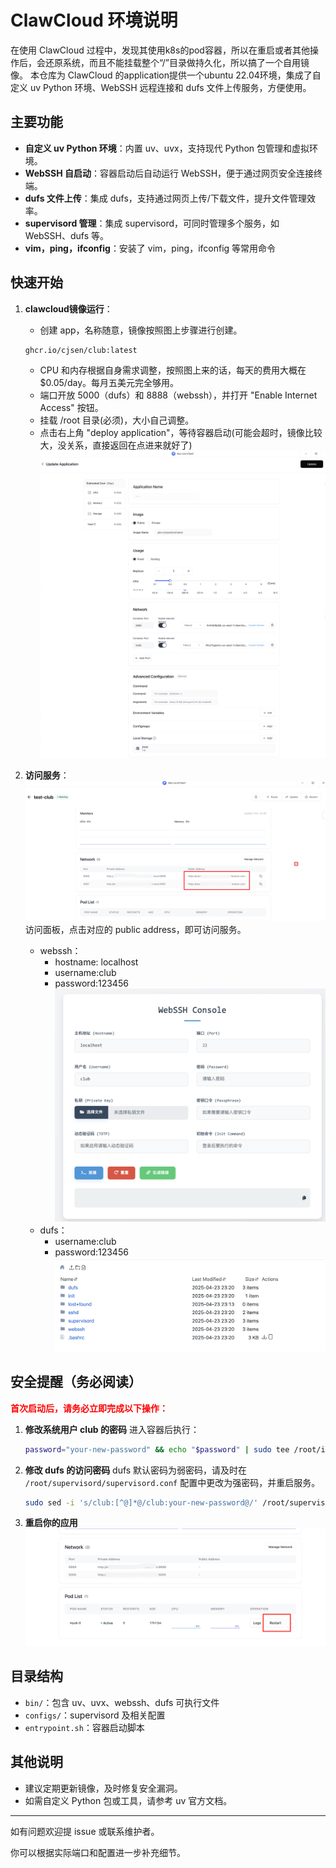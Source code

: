 # ClawCloud 环境说明

在使用 ClawCloud 过程中，发现其使用k8s的pod容器，所以在重启或者其他操作后，会还原系统，而且不能挂载整个“/”目录做持久化，所以搞了一个自用镜像。
本仓库为 ClawCloud 的application提供一个ubuntu 22.04环境，集成了自定义 uv Python 环境、WebSSH 远程连接和 dufs 文件上传服务，方便使用。

## 主要功能

- **自定义 uv Python 环境**：内置 uv、uvx，支持现代 Python 包管理和虚拟环境。
- **WebSSH 自启动**：容器启动后自动运行 WebSSH，便于通过网页安全连接终端。
- **dufs 文件上传**：集成 dufs，支持通过网页上传/下载文件，提升文件管理效率。
- **supervisord 管理**：集成 supervisord，可同时管理多个服务，如 WebSSH、dufs 等。
- **vim，ping，ifconfig**：安装了 vim，ping，ifconfig 等常用命令

## 快速开始

1. **clawcloud镜像运行**：
   - 创建 app，名称随意，镜像按照图上步骤进行创建。
   ``` bash
   ghcr.io/cjsen/club:latest
   ```
   - CPU 和内存根据自身需求调整，按照图上来的话，每天的费用大概在 $0.05/day。每月五美元完全够用。
   - 端口开放 5000（dufs）和 8888（webssh），并打开 "Enable Internet Access" 按钮。
   - 挂载 /root 目录(必须)，大小自己调整。
   - 点击右上角 "deploy application"，等待容器启动(可能会超时，镜像比较大，没关系，直接返回在点进来就好了)
   ![alt text](https://raw.githubusercontent.com/CJSen/club/refs/heads/main/static/photos/deploy.png)

2. **访问服务**：
   ![alt text](https://raw.githubusercontent.com/CJSen/club/refs/heads/main/static/photos/network.png)
   访问面板，点击对应的 public address，即可访问服务。
   - webssh：
      - hostname: localhost
      - username:club
      - password:123456
      ![alt text](https://raw.githubusercontent.com/CJSen/club/refs/heads/main/static/photos/webssh.png)
   - dufs：
      - username:club
      - password:123456
      ![alt text](https://raw.githubusercontent.com/CJSen/club/refs/heads/main/static/photos/dufs.png)

## 安全提醒（务必阅读）

<font color="red">**首次启动后，请务必立即完成以下操作：**</font>

1. **修改系统用户 club 的密码**
   进入容器后执行：
   ```bash
   password="your-new-password" && echo "$password" | sudo tee /root/init/.club > /dev/null && echo "club:$password" | sudo chpasswd
   ```

2. **修改 dufs 的访问密码**
   dufs 默认密码为弱密码，请及时在 `/root/supervisord/supervisord.conf` 配置中更改为强密码，并重启服务。
   ```bash
   sudo sed -i 's/club:[^@]*@/club:your-new-password@/' /root/supervisord/supervisord.conf && sudo supervisorctl reread && sudo supervisorctl update
   ```

3. **重启你的应用**
   ![alt text](https://raw.githubusercontent.com/CJSen/club/refs/heads/main/static/photos/restart.png)

## 目录结构

- `bin/`：包含 uv、uvx、webssh、dufs 可执行文件
- `configs/`：supervisord 及相关配置
- `entrypoint.sh`：容器启动脚本

## 其他说明

- 建议定期更新镜像，及时修复安全漏洞。
- 如需自定义 Python 包或工具，请参考 uv 官方文档。

---

如有问题欢迎提 issue 或联系维护者。

你可以根据实际端口和配置进一步补充细节。